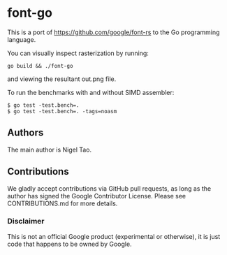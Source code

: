 # font-go

This is a port of https://github.com/google/font-rs to the Go programming
language.

You can visually inspect rasterization by running:

```
go build && ./font-go
```

and viewing the resultant out.png file.

To run the benchmarks with and without SIMD assembler:

```
$ go test -test.bench=.
$ go test -test.bench=. -tags=noasm
```

## Authors

The main author is Nigel Tao.

## Contributions

We gladly accept contributions via GitHub pull requests, as long as the author
has signed the Google Contributor License. Please see CONTRIBUTIONS.md for more
details.

### Disclaimer

This is not an official Google product (experimental or otherwise), it is just
code that happens to be owned by Google.
